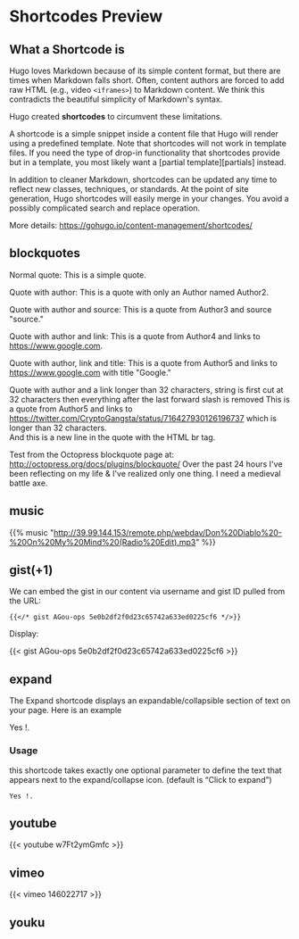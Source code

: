 # Shortcodes Preview



## What a Shortcode is

Hugo loves Markdown because of its simple content format, but there are times when Markdown falls short. Often, content authors are forced to add raw HTML (e.g., video `<iframes>`) to Markdown content. We think this contradicts the beautiful simplicity of Markdown's syntax.

Hugo created **shortcodes** to circumvent these limitations.

A shortcode is a simple snippet inside a content file that Hugo will render using a predefined template. Note that shortcodes will not work in template files. If you need the type of drop-in functionality that shortcodes provide but in a template, you most likely want a [partial template][partials] instead.

In addition to cleaner Markdown, shortcodes can be updated any time to reflect new classes, techniques, or standards. At the point of site generation, Hugo shortcodes will easily merge in your changes. You avoid a possibly complicated search and replace operation.

More details: https://gohugo.io/content-management/shortcodes/

<!--more-->

## blockquotes

Normal quote:
  This is a simple quote.

Quote with author:
  This is a quote with only an Author named Author2.

Quote with author and source:
  This is a quote from Author3 and source "source."

Quote with author and link:
  This is a quote from Author4 and links to https://www.google.com.

Quote with author, link and title:
  This is a quote from Author5 and links to https://www.google.com with title "Google."

Quote with author and a link longer than 32 characters, string is first cut at 32 characters then everything after the last forward slash is removed
  This is a quote from Author5 and links to https://twitter.com/CryptoGangsta/status/716427930126196737 which is longer than 32 characters.
  <br>And this is a new line in the quote with the HTML br tag.

Test from the Octopress blockquote page at: http://octopress.org/docs/plugins/blockquote/
  Over the past 24 hours I've been reflecting on my life & I've realized only one thing. I need a medieval battle axe.


## music

{{% music "http://39.99.144.153/remote.php/webdav/Don%20Diablo%20-%20On%20My%20Mind%20(Radio%20Edit).mp3" %}}

## gist(+1)

We can embed the gist in our content via username and gist ID pulled from the URL:

```
{{</* gist AGou-ops 5e0b2df2f0d23c65742a633ed0225cf6 */>}}
```

Display:

{{< gist AGou-ops 5e0b2df2f0d23c65742a633ed0225cf6 >}}

## expand
The Expand shortcode displays an expandable/collapsible section of text on your page. Here is an example

Yes !.

### Usage
this shortcode takes exactly one optional parameter to define the text that appears next to the expand/collapse icon. (default is “Click to expand”)

```
Yes !.
```

## youtube

{{< youtube w7Ft2ymGmfc >}}


## vimeo

{{< vimeo 146022717 >}}

## youku


